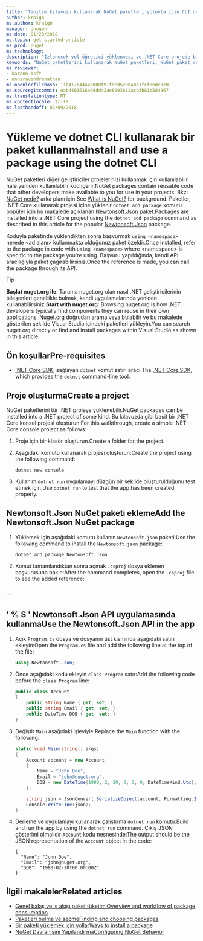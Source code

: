 ```yaml
---
title: "Tanıtım kılavuzu kullanarak NuGet paketleri yoluyla için CLI dotnet | Microsoft Docs"
author: kraigb
ms.author: kraigb
manager: ghogen
ms.date: 01/23/2018
ms.topic: get-started-article
ms.prod: nuget
ms.technology: 
description: "İzlenecek yol öğretici yüklenmesi ve .NET Core projede bir NuGet paketi kullanarak işleme."
keywords: "NuGet paketlerini kullanarak NuGet paketleri, NuGet paket referanslarını yükleme NuGet, NuGet paketi tüketim yükleyin"
ms.reviewer:
- karann-msft
- unniravindranathan
ms.openlocfilehash: 11b417644a46008f91fdcd5e0ba0a1fcf0bdc0e0
ms.sourcegitcommit: eabd401616a98dda2ae6293612acb3b81b584967
ms.translationtype: MT
ms.contentlocale: tr-TR
ms.lasthandoff: 02/09/2018
---
```

# <a name="install-and-use-a-package-using-the-dotnet-cli"></a><span data-ttu-id="4a85a-104">Yükleme ve dotnet CLI kullanarak bir paket kullanma</span><span class="sxs-lookup"><span data-stu-id="4a85a-104">Install and use a package using the dotnet CLI</span></span>

<span data-ttu-id="4a85a-105">NuGet paketleri diğer geliştiriciler projelerinizi kullanmak için kullanılabilir hale yeniden kullanılabilir kod içerir.</span><span class="sxs-lookup"><span data-stu-id="4a85a-105">NuGet packages contain reusable code that other developers make available to you for use in your projects.</span></span> <span data-ttu-id="4a85a-106">Bkz: [NuGet nedir?](../What-is-NuGet.md) arka planı için.</span><span class="sxs-lookup"><span data-stu-id="4a85a-106">See [What is NuGet?](../What-is-NuGet.md) for background.</span></span> <span data-ttu-id="4a85a-107">Paketler, .NET Core kullanarak projesi içine yüklenir `dotnet add package` komutu popüler için bu makalede açıklanan [Newtonsoft.Json](https://www.nuget.org/packages/Newtonsoft.Json/) paket.</span><span class="sxs-lookup"><span data-stu-id="4a85a-107">Packages are installed into a .NET Core project using the `dotnet add package` command as described in this article for the popular [Newtonsoft.Json](https://www.nuget.org/packages/Newtonsoft.Json/) package.</span></span>

<span data-ttu-id="4a85a-108">Koduyla paketinde yüklendikten sonra başvurmak `using <namespace>` nerede \<ad alanı\> kullanmakta olduğunuz paket özeldir.</span><span class="sxs-lookup"><span data-stu-id="4a85a-108">Once installed, refer to the package in code with `using <namespace>` where \<namespace\> is specific to the package you're using.</span></span> <span data-ttu-id="4a85a-109">Başvuru yapıldığında, kendi API aracılığıyla paket çağırabilirsiniz.</span><span class="sxs-lookup"><span data-stu-id="4a85a-109">Once the reference is made, you can call the package through its API.</span></span>

> [!Tip]
> <span data-ttu-id="4a85a-110">**Başlat nuget.org ile**: Tarama nuget.org olan nasıl .NET geliştiricilerinin bileşenleri genellikle bulmak, kendi uygulamalarında yeniden kullanabilirsiniz.</span><span class="sxs-lookup"><span data-stu-id="4a85a-110">**Start with nuget.org**: Browsing nuget.org is how .NET developers typically find components they can reuse in their own applications.</span></span> <span data-ttu-id="4a85a-111">Nuget.org doğrudan arama veya bulabilir ve bu makalede gösterilen şekilde Visual Studio içindeki paketleri yükleyin.</span><span class="sxs-lookup"><span data-stu-id="4a85a-111">You can search nuget.org directly or find and install packages within Visual Studio as shown in this article.</span></span>

## <a name="pre-requisites"></a><span data-ttu-id="4a85a-112">Ön koşullar</span><span class="sxs-lookup"><span data-stu-id="4a85a-112">Pre-requisites</span></span>

- <span data-ttu-id="4a85a-113">[.NET Core SDK](https://www.microsoft.com/net/download/), sağlayan `dotnet` komut satırı aracı.</span><span class="sxs-lookup"><span data-stu-id="4a85a-113">The [.NET Core SDK](https://www.microsoft.com/net/download/), which provides the `dotnet` command-line tool.</span></span>

## <a name="create-a-project"></a><span data-ttu-id="4a85a-114">Proje oluşturma</span><span class="sxs-lookup"><span data-stu-id="4a85a-114">Create a project</span></span>

<span data-ttu-id="4a85a-115">NuGet paketlerini tür .NET projeye yüklenebilir.</span><span class="sxs-lookup"><span data-stu-id="4a85a-115">NuGet packages can be installed into a .NET project of some kind.</span></span> <span data-ttu-id="4a85a-116">Bu kılavuzda gibi basit bir .NET Core konsol projesi oluşturun:</span><span class="sxs-lookup"><span data-stu-id="4a85a-116">For this walkthrough, create a simple .NET Core console project as follows:</span></span>

1. <span data-ttu-id="4a85a-117">Proje için bir klasör oluşturun.</span><span class="sxs-lookup"><span data-stu-id="4a85a-117">Create a folder for the project.</span></span>

1. <span data-ttu-id="4a85a-118">Aşağıdaki komutu kullanarak projesi oluşturun:</span><span class="sxs-lookup"><span data-stu-id="4a85a-118">Create the project using the following command:</span></span>

    ```cli
    dotnet new console
    ```

1. <span data-ttu-id="4a85a-119">Kullanım `dotnet run` uygulamayı düzgün bir şekilde oluşturulduğunu test etmek için.</span><span class="sxs-lookup"><span data-stu-id="4a85a-119">Use `dotnet run` to test that the app has been created properly.</span></span>

## <a name="add-the-newtonsoftjson-nuget-package"></a><span data-ttu-id="4a85a-120">Newtonsoft.Json NuGet paketi ekleme</span><span class="sxs-lookup"><span data-stu-id="4a85a-120">Add the Newtonsoft.Json NuGet package</span></span>

1. <span data-ttu-id="4a85a-121">Yüklemek için aşağıdaki komutu kullanın `Newtonsoft.json` paketi:</span><span class="sxs-lookup"><span data-stu-id="4a85a-121">Use the following command to install the `Newtonsoft.json` package:</span></span>

    ```cli
    dotnet add package Newtonsoft.Json
    ```

1. <span data-ttu-id="4a85a-122">Komut tamamlandıktan sonra açmak `.csproj` dosya eklenen başvurusuna bakın:</span><span class="sxs-lookup"><span data-stu-id="4a85a-122">After the command completes, open the `.csproj` file to see the added reference:</span></span>

    ```xml
  <ItemGroup>
    <PackageReference Include="Newtonsoft.Json" Version="10.0.3" />
  </ItemGroup>
    ```

## <a name="use-the-newtonsoftjson-api-in-the-app"></a><span data-ttu-id="4a85a-123">' % S ' Newtonsoft.Json API uygulamasında kullanma</span><span class="sxs-lookup"><span data-stu-id="4a85a-123">Use the Newtonsoft.Json API in the app</span></span>

1. <span data-ttu-id="4a85a-124">Açık `Program.cs` dosya ve dosyanın üst kısmında aşağıdaki satırı ekleyin:</span><span class="sxs-lookup"><span data-stu-id="4a85a-124">Open the `Program.cs` file and add the following line at the top of the file:</span></span>

    ```cs
    using Newtonsoft.Json;
    ```

1. <span data-ttu-id="4a85a-125">Önce aşağıdaki kodu ekleyin `class Program` satır:</span><span class="sxs-lookup"><span data-stu-id="4a85a-125">Add the following code before the `class Program` line:</span></span>

    ```cs
    public class Account
    {
        public string Name { get; set; }
        public string Email { get; set; }
        public DateTime DOB { get; set; }
    }
    ```

1. <span data-ttu-id="4a85a-126">Değiştir `Main` aşağıdaki işleviyle:</span><span class="sxs-lookup"><span data-stu-id="4a85a-126">Replace the `Main` function with the following:</span></span>

    ```cs
    static void Main(string[] args)
    {
        Account account = new Account
        {
            Name = "John Doe",
            Email = "john@nuget.org",
            DOB = new DateTime(1980, 2, 20, 0, 0, 0, DateTimeKind.Utc),
        };

        string json = JsonConvert.SerializeObject(account, Formatting.Indented);
        Console.WriteLine(json);
    }
    ```

1. <span data-ttu-id="4a85a-127">Derleme ve uygulamayı kullanarak çalıştırma `dotnet run` komutu.</span><span class="sxs-lookup"><span data-stu-id="4a85a-127">Build and run the app by using the `dotnet run` command.</span></span> <span data-ttu-id="4a85a-128">Çıkış JSON gösterimi olmalıdır `Account` kodu nesnesinde:</span><span class="sxs-lookup"><span data-stu-id="4a85a-128">The output should be the JSON representation of the `Account` object in the code:</span></span>

    ```output
    {
      "Name": "John Doe",
      "Email": "john@nuget.org",
      "DOB": "1980-02-20T00:00:00Z"
    }
    ```

## <a name="related-articles"></a><span data-ttu-id="4a85a-129">İlgili makaleler</span><span class="sxs-lookup"><span data-stu-id="4a85a-129">Related articles</span></span>

- [<span data-ttu-id="4a85a-130">Genel bakış ve iş akışı paket tüketimi</span><span class="sxs-lookup"><span data-stu-id="4a85a-130">Overview and workflow of package consumption</span></span>](../consume-packages/overview-and-workflow.md)
- [<span data-ttu-id="4a85a-131">Paketleri bulma ve seçme</span><span class="sxs-lookup"><span data-stu-id="4a85a-131">Finding and choosing packages</span></span>](../consume-packages/finding-and-choosing-packages.md)
- [<span data-ttu-id="4a85a-132">Bir paketi yüklemek için yollar</span><span class="sxs-lookup"><span data-stu-id="4a85a-132">Ways to install a package</span></span>](../consume-packages/ways-to-install-a-package.md)
- [<span data-ttu-id="4a85a-133">NuGet Davranışını Yapılandırma</span><span class="sxs-lookup"><span data-stu-id="4a85a-133">Configuring NuGet Behavior</span></span>](../consume-packages/configuring-nuget-behavior.md)
